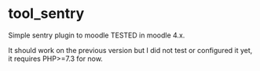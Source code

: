 # tool_sentry
Simple sentry plugin to moodle TESTED in moodle 4.x.

It should work on the previous version but I did not test or configured it yet, it requires PHP>=7.3 for now.